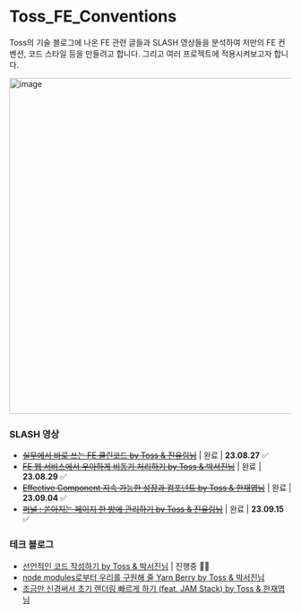# Toss_FE_Conventions
Toss의 기술 블로그에 나온 FE 관련 글들과 SLASH 영상들을 분석하여 저만의 FE 컨벤션, 코드 스타일 등을 만들려고 합니다. 그리고 여러 프로젝트에 적용시켜보고자 합니다.

<img width="600" alt="image" src="https://github.com/scottXchoo/Toss_FE_Conventions/assets/107841492/90fd75da-d1c9-493f-b66b-a1241a743f74">

### SLASH 영상
- ~~[실무에서 바로 쓰는 FE 클린코드 by Toss & 진유림님](https://youtu.be/edWbHp_k_9Y?si=FtdakapQc6TdgAPZ)~~ | 완료 | **23.08.27** ✅
- ~~[FE 웹 서비스에서 우아하게 비동기 처리하기 by Toss & 박서진님](https://youtu.be/FvRtoViujGg?si=JlM78PU4T5f05gru)~~ | 완료 | **23.08.29** ✅ 
- ~~[Effective Component 지속 가능한 성장과 컴포넌트 by Toss & 한재엽님](https://youtu.be/fR8tsJ2r7Eg?si=8m6E3jpKff0458KN)~~ | 완료 | **23.09.04** ✅ 
- ~~[퍼널 : 쏟아지는 페이지 한 방에 관리하기 by Toss & 진유림님](https://youtu.be/NwLWX2RNVcw?si=ewCmA0pVIwRyQctr)~~ | 완료 | **23.09.15** ✅

### 테크 블로그

- [선언적인 코드 작성하기 by Toss & 박서진님](https://toss.tech/article/frontend-declarative-code) | 진행중 🏃🏻
- [node modules로부터 우리를 구원해 줄 Yarn Berry by Toss & 박서진님](https://toss.tech/article/node-modules-and-yarn-berry)
- [조금만 신경써서 초기 렌더링 빠르게 하기 (feat. JAM Stack) by Toss & 한재엽님](https://toss.tech/article/faster-initial-rendering)
